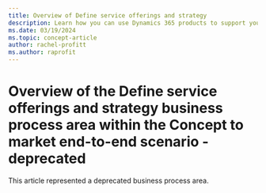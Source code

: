 ```yaml
---
title: Overview of Define service offerings and strategy
description: Learn how you can use Dynamics 365 products to support your organization's business processes for capturing a strategy for the services that you want to sell.
ms.date: 03/19/2024
ms.topic: concept-article
author: rachel-profitt
ms.author: raprofit
---
```


# Overview of the Define service offerings and strategy business process area within the Concept to market end-to-end scenario - deprecated

This article represented a deprecated business process area.

<!--

***Applies to: Dynamics 365 Commerce, Dynamics 365 Customer Insights, Dynamics 365 Customer Service, Dynamics 365 Customer Service Insights, Dynamics 365 Field Service, Dynamics 365 Marketing, Dynamics 365 Sales, Dynamics 365 Supply Chain Management, Microsoft Supply Chain Center***

This article describes how to define, categorize, segment, and merchandise services in business solutions with Dynamics 365 applications.  

All organizations group and categorize or segment their services into logical groupings, based on their needs. Dynamics 365 includes several capabilities that you can consider implementing together at the beginning of a project. [!INCLUDE [daf-prod-serv-cat-merch-seg](../includes/daf-prod-serv-cat-merch-seg.md)]

[!INCLUDE [daf-prod-serv-considerations](../includes/daf-prod-serv-considerations.md)]

## Stakeholders

Many people across the organization should contribute to the decision-making process and design of the *define service offerings and strategy* business process area. The following list provides examples of such stakeholders:

[!INCLUDE [daf-prod-serv-stakeholders](../includes/daf-prod-serv-stakeholders.md)]

## Define service offerings and strategy process flow

The following diagram illustrates the business process area *define service offerings and strategy*. [!INCLUDE [daf-business-process-flow-def](~/../shared-content/shared/guidance-includes/daf-business-process-flow-def.md)]

:::image type="content" source="media/concept-to-market-define-service-offer-strategy-flow.svg" alt-text="Flow diagram with steps for the process that is explained further in the next paragraphs." lightbox="media/concept-to-market-define-service-offer-strategy-flow.svg":::

1. Start
1. [Concept to market](concept-to-market-overview.md) end-to-end process
1. *Define service offering and strategy* business process area

    1. *Define service lines*
    1. *Define service policies*
    1. *Define service types*
    1. *Organize services*
1. *Introduce new services* business process area

    Parallel branches connect to each of the following end-to-end downstream processes that connect to [Record to report](record-to-report-overview.md), which also connects to End.

    1. Order to cash
    1. Plan to produce
    1. Source to pay
    1. Inventory to deliver

1. End

## Define service offerings and strategy benefits

There are many key benefits that can be used to monitor and measure the success of implementing technology to support the *define service offerings and strategy* business process area. The following sections outline the key benefits that an organization might monitor and measure for *define service offerings and strategy*.

[!INCLUDE [daf-prod-serv-benefits](../includes/daf-prod-serv-benefits.md)]

## Next steps

If you want to implement Dynamics 365 solutions to assist with your *define service offerings and strategy* business processes, you can use the following resources and steps to learn more. (Links are added when the articles are ready.)

1. *Define service offerings and strategy* (the article that you're currently reading) 

    1. *Define service lines*  
    1. *Define service policies*  
    1. *Define service types*  
    1. *Organize services*  
1. [Introduce new services](concept-to-market-introduce-new-services.md)
1. [Manage service pricing](concept-to-market-manage-service-pricing-overview.md)
1. [Define service costing](concept-to-market-define-service-costing-overview.md)
1. [Manage service lifecycle](concept-to-market-manage-service-lifecycle-overview.md)

## Related information

You can use the following resources to learn more about the *define service offerings and strategy* business process area in Dynamics 365.

- [Manage product categories and products](/dynamics365/commerce/category-management-product-creation)
- [Set up product families](/dynamics365/sales/create-product-family)
- [Create segments and lists to establish target markets](/dynamics365/marketing/segmentation-lists-subscriptions)
- [Define subjects to categorize cases, products, and articles](/power-platform/admin/define-subjects-categorize-cases-products-articles)
- [Classify a product using category hierarchies](/dynamics365/supply-chain/pim/tasks/classify-product-category-hierarchies)
- [Create a new product hierarchy](/dynamics365/commerce/create-product-hierarchy)

-->

<!-- ## Tags

*Industries:* Agriculture (01-09), Mining (10-14), Construction (15-17), Manufacturing (20-39), Transportation and Public Utilities (40-49), Wholesale Trade (50-51), Retail Trade (52-59), Finance, Insurance, Real Estate (60-67), Services (70-89), Public Administration (91-99)

*Stakeholders:* Customer services, Engineering, Finance, Marketing, Merchandising, Operations, Production, Purchasing, Retail store operations, Sales, Service operations, Warehouse

*Products:* Dynamics 365 Commerce, Dynamics 365 Customer Insights, Dynamics 365 Customer Service, Dynamics 365 Customer Service Insights, Dynamics 365 Field Service, Dynamics 365 Marketing, Dynamics 365 Sales, Dynamics 365 Supply Chain Management, Microsoft Supply Chain Center -->

<!--

## Contributors

*This article is maintained by Microsoft. It was originally written by the following contributors.*

Principal author:

- [Rachel Profitt](https://linkedin.com/in/rachelprofitt) \| Microsoft FastTrack Solution Architect

Other Contributors:

- [Michael Herold](https://linkedin.com/in/maherold) \| Microsoft Dynamics Principal Consultant

-->